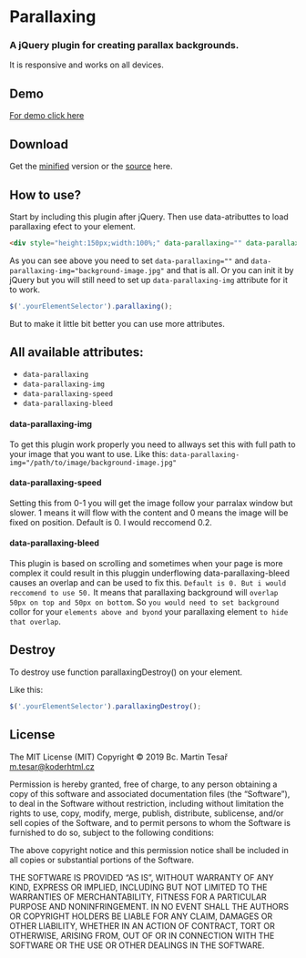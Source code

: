 # Parallaxing
### A jQuery plugin for creating parallax backgrounds.
It is responsive and works on all devices. 

## Demo
[For demo click here](http://koderhtml.cz/parallaxing/)

## Download
Get the [minified](https://raw.githubusercontent.com/koderhtml/parallaxing/master/parallaxing.min.js) version or the [source](https://raw.githubusercontent.com/koderhtml/parallaxing/master/parallaxing.js) here.

## How to use? 
Start by including this plugin after jQuery. Then use data-atributtes to load parallaxing efect to your element.

``` html
<div style="height:150px;width:100%;" data-parallaxing="" data-parallaxing-img="background-image.jpg"></div>

```
As you can see above you need to set `data-parallaxing=""` and `data-parallaxing-img="background-image.jpg"` and that is all. 
Or you can init it by jQuery but you will still need to set up `data-parallaxing-img` attribute for it to work.
``` js
$('.yourElementSelector').parallaxing();
```
But to make it little bit better you can use more attributes.

## All available attributes:
* `data-parallaxing`
* `data-parallaxing-img`
* `data-parallaxing-speed`
* `data-parallaxing-bleed`

#### data-parallaxing-img
To get this plugin work properly you need to allways set this with full path to your image that you want to use.
Like this: `data-parallaxing-img="/path/to/image/background-image.jpg"` 

#### data-parallaxing-speed
Setting this from 0-1 you will get the image follow your parralax window but slower. 1 means it will flow with the content and 0 means the image will be fixed on position. Default is 0. I would reccomend 0.2.

#### data-parallaxing-bleed
This plugin is based on scrolling and sometimes when your page is more complex it could result in this pluggin underflowing data-parallaxing-bleed causes an overlap and can be used to fix this. `Default is 0. But i would reccomend to use 50.` It means that parallaxing background will `overlap 50px on top and 50px on bottom`. So `you would need to set background` collor for your `elements above and byond` your parallaxing element `to hide that overlap`.

## Destroy
To destroy use function parallaxingDestroy() on your element.

Like this: 
``` js
$('.yourElementSelector').parallaxingDestroy();
```

## License
The MIT License (MIT)
Copyright © 2019 Bc. Martin Tesař <m.tesar@koderhtml.cz>

Permission is hereby granted, free of charge, to any person obtaining a copy
of this software and associated documentation files (the “Software”), to deal
in the Software without restriction, including without limitation the rights
to use, copy, modify, merge, publish, distribute, sublicense, and/or sell
copies of the Software, and to permit persons to whom the Software is
furnished to do so, subject to the following conditions:

The above copyright notice and this permission notice shall be included in
all copies or substantial portions of the Software.

THE SOFTWARE IS PROVIDED “AS IS”, WITHOUT WARRANTY OF ANY KIND, EXPRESS OR
IMPLIED, INCLUDING BUT NOT LIMITED TO THE WARRANTIES OF MERCHANTABILITY,
FITNESS FOR A PARTICULAR PURPOSE AND NONINFRINGEMENT. IN NO EVENT SHALL THE
AUTHORS OR COPYRIGHT HOLDERS BE LIABLE FOR ANY CLAIM, DAMAGES OR OTHER
LIABILITY, WHETHER IN AN ACTION OF CONTRACT, TORT OR OTHERWISE, ARISING FROM,
OUT OF OR IN CONNECTION WITH THE SOFTWARE OR THE USE OR OTHER DEALINGS IN
THE SOFTWARE.
